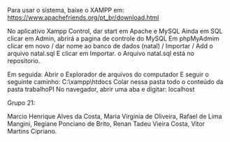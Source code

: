  
Para usar o sistema, baixe o XAMPP em:
https://www.apachefriends.org/pt_br/download.html 

No aplicativo Xampp Control, dar start em Apache e MySQL 
Ainda em SQL clicar em Admin, abrirá a pagina de controle do MySQL Em phpMyAdmim clicar em novo / dar nome ao banco de dados (natal) / Importar / Add o arquivo natal.sql
E clicar em Importar. o Arquivo natal.sql está no repositorio.

Em seguida:
Abrir o Explorador de arquivos do computador
E seguir o seguinte caminho: 
C:\xampp\htdocs
Colar nessa pasta todo o conteúdo da pasta trabalhoPI
No navegador, abrir uma aba e digitar: localhost

Grupo 21:

Marcio Henrique Alves da Costa,
Maria Virginia de Oliveira,
Rafael de Lima Mangini,
Regiane Ponciano de Brito,
Renan Tadeu Vieira Costa,
Vitor Martins Cipriano.





